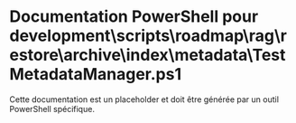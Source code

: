 # Documentation PowerShell pour development\scripts\roadmap\rag\restore\archive\index\metadata\TestMetadataManager.ps1

Cette documentation est un placeholder et doit être générée par un outil PowerShell spécifique.
